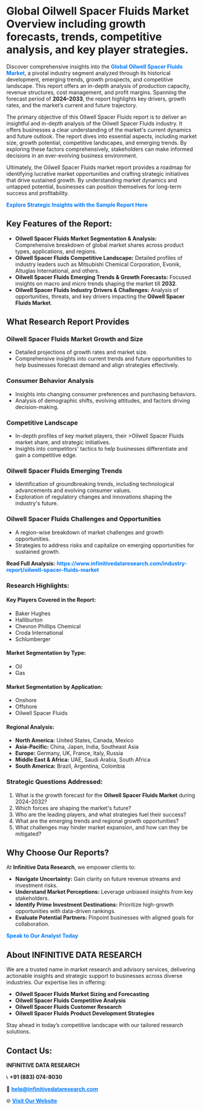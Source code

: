 <h1>Global Oilwell Spacer Fluids Market Overview including growth forecasts, trends, competitive analysis, and key player strategies.</h1>
<p>
Discover comprehensive insights into the 
<a href="https://www.infinitivedataresearch.com/industry-report/oilwell-spacer-fluids-market" rel="dofollow" style="color: #007BFF; text-decoration: none;"><strong>Global Oilwell Spacer Fluids Market</strong></a>, a pivotal industry segment analyzed through its historical development, emerging trends, growth prospects, and competitive landscape. This report offers an in-depth analysis of production capacity, revenue structures, cost management, and profit margins. Spanning the forecast period of <strong>2024–2033</strong>, the report highlights key drivers, growth rates, and the market’s current and future trajectory.
</p>
<p>
The primary objective of this Oilwell Spacer Fluids report is to deliver an insightful and in-depth analysis of the Oilwell Spacer Fluids industry. It offers businesses a clear understanding of the market's current dynamics and future outlook. The report dives into essential aspects, including market size, growth potential, competitive landscapes, and emerging trends. By exploring these factors comprehensively, stakeholders can make informed decisions in an ever-evolving business environment.
</p>
<p>
Ultimately, the Oilwell Spacer Fluids market report provides a roadmap for identifying lucrative market opportunities and crafting strategic initiatives that drive sustained growth. By understanding market dynamics and untapped potential, businesses can position themselves for long-term success and profitability.
</p>
<p>
<a href="https://www.infinitivedataresearch.com/request-sample/reportId=103742" style="color: #007BFF; text-decoration: none;"><strong>Explore Strategic Insights with the Sample Report Here</strong></a>
</p>

<h2>Key Features of the Report:</h2>
<ul>
<li><strong>Oilwell Spacer Fluids Market Segmentation & Analysis:</strong> Comprehensive breakdown of global market shares across product types, applications, and regions.</li>
<li><strong>Oilwell Spacer Fluids Competitive Landscape:</strong> Detailed profiles of industry leaders such as Mitsubishi Chemical Corporation, Evonik, Altuglas International, and others.</li>
<li><strong>Oilwell Spacer Fluids Emerging Trends & Growth Forecasts:</strong> Focused insights on macro and micro trends shaping the market till <strong>2032</strong>.</li>
<li><strong>Oilwell Spacer Fluids Industry Drivers & Challenges:</strong> Analysis of opportunities, threats, and key drivers impacting the <strong>Oilwell Spacer Fluids Market</strong>.</li>
</ul>

<h2>What Research Report Provides</h2>
<h3>Oilwell Spacer Fluids Market Growth and Size</h3>
<ul>
<li>Detailed projections of growth rates and market size.</li>
<li>Comprehensive insights into current trends and future opportunities to help businesses forecast demand and align strategies effectively.</li>
</ul>

<h3>Consumer Behavior Analysis</h3>
<ul>
<li>Insights into changing consumer preferences and purchasing behaviors.</li>
<li>Analysis of demographic shifts, evolving attitudes, and factors driving decision-making.</li>
</ul>

<h3>Competitive Landscape</h3>
<ul>
<li>In-depth profiles of key market players, their >Oilwell Spacer Fluids market share, and strategic initiatives.</li>
<li>Insights into competitors' tactics to help businesses differentiate and gain a competitive edge.</li>
</ul>

<h3>Oilwell Spacer Fluids Emerging Trends</h3>
<ul>
<li>Identification of groundbreaking trends, including technological advancements and evolving consumer values.</li>
<li>Exploration of regulatory changes and innovations shaping the industry's future.</li>
</ul>

<h3>Oilwell Spacer Fluids Challenges and Opportunities</h3>
<ul>
<li>A region-wise breakdown of market challenges and growth opportunities.</li>
<li>Strategies to address risks and capitalize on emerging opportunities for sustained growth.</li>
</ul>
<p><strong>Read Full Analysis:</strong> <a href="https://www.infinitivedataresearch.com/industry-report/oilwell-spacer-fluids-market" rel="dofollow" style="color: #007BFF; text-decoration: none;"><strong>https://www.infinitivedataresearch.com/industry-report/oilwell-spacer-fluids-market</strong></a></p>
<h3>Research Highlights:</h3>
<h4>Key Players Covered in the Report:</h4>
<ul><li>Baker Hughes</li><li>Halliburton</li><li>Chevron Phillips Chemical</li><li>Croda International</li><li>Schlumberger</li></ul>
<h4>Market Segmentation by Type:</h4>
<ul><li>Oil</li><li>Gas</li></ul>
<h4>Market Segmentation by Application:</h4>
<ul><li>Onshore</li><li>Offshore</li><li>Oilwell Spacer Fluids</li></ul>

<h4>Regional Analysis:</h4>
<ul>
<li><strong>North America:</strong> United States, Canada, Mexico</li>
<li><strong>Asia-Pacific:</strong> China, Japan, India, Southeast Asia</li>
<li><strong>Europe:</strong> Germany, UK, France, Italy, Russia</li>
<li><strong>Middle East & Africa:</strong> UAE, Saudi Arabia, South Africa</li>
<li><strong>South America:</strong> Brazil, Argentina, Colombia</li>
</ul>

<h3>Strategic Questions Addressed:</h3>
<ol>
<li>What is the growth forecast for the <strong>Oilwell Spacer Fluids Market</strong> during 2024–2032?</li>
<li>Which forces are shaping the market's future?</li>
<li>Who are the leading players, and what strategies fuel their success?</li>
<li>What are the emerging trends and regional growth opportunities?</li>
<li>What challenges may hinder market expansion, and how can they be mitigated?</li>
</ol>

<h2>Why Choose Our Reports?</h2>
<p>At <strong>Infinitive Data Research</strong>, we empower clients to:</p>
<ul>
<li><strong>Navigate Uncertainty:</strong> Gain clarity on future revenue streams and investment risks.</li>
<li><strong>Understand Market Perceptions:</strong> Leverage unbiased insights from key stakeholders.</li>
<li><strong>Identify Prime Investment Destinations:</strong> Prioritize high-growth opportunities with data-driven rankings.</li>
<li><strong>Evaluate Potential Partners:</strong> Pinpoint businesses with aligned goals for collaboration.</li>
</ul>
<p><a href="https://www.infinitivedataresearch.com/industry-report/oilwell-spacer-fluids-market" rel="dofollow" style="color: #007BFF; text-decoration: none;"><strong>Speak to Our Analyst Today</strong></a></p>

<h2>About INFINITIVE DATA RESEARCH</h2>
<p>We are a trusted name in market research and advisory services, delivering actionable insights and strategic support to businesses across diverse industries. Our expertise lies in offering:</p>
<ul>
<li><strong>Oilwell Spacer Fluids Market Sizing and Forecasting</strong></li>
<li><strong>Oilwell Spacer Fluids Competitive Analysis</strong></li>
<li><strong>Oilwell Spacer Fluids Customer Research</strong></li>
<li><strong>Oilwell Spacer Fluids Product Development Strategies</strong></li>
</ul>
<p>Stay ahead in today’s competitive landscape with our tailored research solutions.</p>

<h2>Contact Us:</h2>
<p><strong>INFINITIVE DATA RESEARCH</strong></p>
<p>📞 <strong>+91 (883) 074-8030</strong></p>
<p>📧 <strong><a href="mailto:help@infinitivedataresearch.com" style="color: #007BFF;">help@infinitivedataresearch.com</a></strong></p>
<p>🌐 <strong><a href="https://www.infinitivedataresearch.com" rel="dofollow" style="color: #007BFF;">Visit Our Website</a></strong></p>